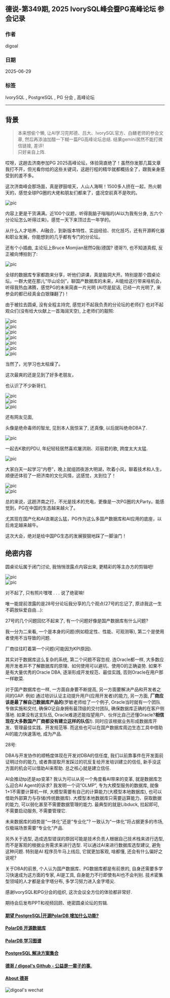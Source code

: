 ## 德说-第349期, 2025 IvorySQL峰会暨PG高峰论坛 参会记录      
                                                        
### 作者                                                        
digoal                                                        
                                                        
### 日期                                                        
2025-06-29                                                      
                                                        
### 标签                                                        
IvorySQL , PostgreSQL , PG 分会 , 高峰论坛             
                                                        
----                                                        
                                                        
## 背景      
    
> 本来想偷个懒, 让AI学习完邦德、吕大、IvorySQL官方、白鳝老师的参会文章, 然后再添油加醋一下糊一篇PG高峰论坛总结. 结果gemini居然不能打微信链接, 差评!    
> 只好亲自上阵.    
    
哎呀，这趟去济南参加PG 2025高峰论坛，体验简直绝了！虽然你发那几篇文章我打不开，但光看你给的这些关键词，这趟行程的精华就都概括全了，跟我亲身感受到的差不多。    
    
这次济南峰会那场面，真是锣鼓喧天，人山人海啊！1500多人挤在一起，热火朝天的，感觉全球PG圈的大佬和朋友们都来了，盛况空前真不是吹的。    
    
![pic](20250629_01_pic_001.jpg)    
    
内容上更是干货满满。近100个议题，听得我脑子嗡嗡的(AI以为我有分身, 五六个分论坛怎么听得过来)，感觉一天下来顶过去一年学的。    
    
从什么人才培养、AI融合，到新版本特性、实战经验、优化技巧，还有开源孵化器和职业发展，你能想到的几乎都有专门的分论坛。    
    
还有个小插曲, 主论坛上Bruce Momjian居然Q我(德国? 德哥?), 也不知道真假, 反正被向博拍到了:    
    
![pic](20250629_01_pic_002.jpg)    
    
全球的数据库专家都跑来分享，听他们讲课，真是脑洞大开。特别是那个圆桌论坛，一群大佬在那儿“华山论剑”，聊国产数据库的未来，AI能给这行带来啥机会，听得我热血沸腾，感觉PG的未来简直一片光明 (AI尽是屁话, 已经一片光明了, 来参会的都已经真金白银赚翻了)！    
    
由于被拉去圆桌, 没有全程主持完, 感觉对不起我负责的分论坛的老师们! 也对不起观众们(没有给大伙献上一首海阔天空), 上老师们的靓照:     
    
![pic](20250629_01_pic_003.jpg)    
![pic](20250629_01_pic_004.jpg)    
![pic](20250629_01_pic_005.jpg)    
![pic](20250629_01_pic_006.jpg)    
![pic](20250629_01_pic_007.jpg)    
![pic](20250629_01_pic_008.jpg)    
![pic](20250629_01_pic_009.jpg)    
    
当然了，光学习也太枯燥了。    
    
这次最爽的还是见到了好多老朋友，    
    
也认识了不少新哥们,    
    
![pic](20250629_01_pic_010.jpg)    
![pic](20250629_01_pic_011.jpg)    
![pic](20250629_01_pic_012.jpg)    
    
还有网友见面,    
    
头像是绝命毒师的智龙, 见到本人我惊呆了, 还真像, 以后就叫绝命DBA了.     
    
![pic](20250629_01_pic_013.jpg)    
    
一起去K歌的PDU, 年纪轻轻居然喜欢屠洪刚、邓丽君的歌, 跨度太大太猛.    
    
![pic](20250629_01_pic_014.jpg)    
    
大家白天一起学习“内卷”，晚上就组团夜游大明湖，吹着小风，聊着技术和人生，顺便还体验了一把济南的文化风情，这感觉，太到位了！    
    
![pic](20250629_01_pic_015.jpg)    
![pic](20250629_01_pic_016.jpg)    
    
总的来说，这趟济南之行，不光是技术的充电，更像是一次PG圈的大Party。能感觉到，PG在中国的生态越来越火了。    
    
尤其现在国产化和AI浪潮这么猛，PG作为这么多国产数据库和AI应用的底座，以后肯定越来越牛。    
    
这次大会，绝对是给中国PG生态的发展狠狠地踩了一脚油门！    
    
## 绝密内容    
    
圆桌论坛属于闭门讨论, 我悄悄泄露点内容出来, 更精彩的等主办方的剪辑吧!    
    
![pic](20250629_01_pic_017.jpg)    
![pic](20250629_01_pic_018.jpg)    
    
对不起了, 只有照片嘿嘿 . . . 说了绝密嘛!    
    
唯一能提前泄露的是28号分论坛我分享的几个观点(27号的忘记了, 原谅我这一生不羁放纵爱自由...):    
  
27号的几个问题回忆不起来了, 有一个问题好像是国产数据库有什么问题?    
  
我一分为二来看, 一个是本身的问题(例如稳定性、性能、可观测等), 第二个是使用者使用不当导致的问题.   
  
厂商往往盯着第一个问题(可能因为KPI原因).   
  
其实对于数据库这么复杂的系统, 第二个问题不容忽视. 连Oracle都一样, 大多数应用开发者并不了解数据库的原理、如何使用可以避坑、使用O的正确姿势. 如果不是有大量优秀的Oracle DBA, 逐渐形成开发规范、最佳实践, 否则Oracle在用户那一样歇菜.    
  
对于国产数据库也一样, 一方面自身要不断提高, 另一方面要解决产品和开发者之间的GAP. 例如 通过培训认证主动提升用户(应用开发者)的能力, 另一方面, <b>厂商应该是最了解自己数据库产品的</b>(罗敏老师给了一个例子, Oracle当时就有一个团队专做实施和交付, 确保O记自身拥有最顶级的交付团队, 确保数据库正确的在客户侧落地. 如果没有这支队伍, Oracle难道还能指望用户、伙伴比自己还懂Oracle?<b>相信现在大多数国产厂商都没有建立这样的队伍!</b>). 同时应该根据业务形成数据库开发、管理最佳实践、开发规范等. 而这些也可以在国产数据库周边生态工具中借助AI的能力快速落地, 成为产品.   
  
28号:  
    
DBA与开发协作的顺畅度体现在开发对DBA的信任度, 我们以前靠事件在开发面前证明过你的能力, 或者靠提取开发踩过的坑反复给开发培训建立的信任, 新手没这方面的机会可以借助AI来帮助. 总之核心就是建立信任.     
    
AI会推动tp还是ap变革? 我认为可以从另一个角度看AI带来的变革, 就是数据库怎么迎合AI Agent的诉求? 我发明一个词“OLMP”, 专为大模型服务的数据库, 就像1+1不需要计算机一样, 大模型需要有自己的计算能力(大模型本地数据库), 也可以借助外部算力与存储(传统数据库). 大模型本地数据库只需要运算能力、获取数据的能力, 可以弱化甚至不需要数据管理的能力. 最典型的就是Libduck, 拉起即可, 不需要启动服务, 不需要管理它.      
    
未来数据库的趋势是“一体化”还是“专业化”? 一致认为“一体化”将占据更多的市场, 仅极端场景需要“专业化”产品.     
    
另外关于选型, 造成选型错误的原因可能是技术负责人根据自己技术栈来进行选型, 而不是客观的根据业务需求来进行选型. 可以通过AI来进行数据库选型建议, 避免这种问题. 特别是AI 程序员牛马上线后, 它就更加客观, 啥都懂, 还会有什么偏好之说呢?     
  
关于DBA的前景, 个人认为国产数据库、PG数据库都是有前景的, 自身还需要多学习快速成为这方面的专家, AI是工具, 自身能力不行即使有AI也不会判别. 技术密集型领域的人才都是金字塔分布, 多学习努力进入金字塔尖.   
    
感谢IvorySQL和PG分会的组织, 这次会议全方位的体验都非常好.     
    
期待会后发布PPT和视频回顾、绝密圆桌论坛的剪辑.    
  
  
#### [期望 PostgreSQL|开源PolarDB 增加什么功能?](https://github.com/digoal/blog/issues/76 "269ac3d1c492e938c0191101c7238216")
  
  
#### [PolarDB 开源数据库](https://openpolardb.com/home "57258f76c37864c6e6d23383d05714ea")
  
  
#### [PolarDB 学习图谱](https://www.aliyun.com/database/openpolardb/activity "8642f60e04ed0c814bf9cb9677976bd4")
  
  
#### [PostgreSQL 解决方案集合](../201706/20170601_02.md "40cff096e9ed7122c512b35d8561d9c8")
  
  
#### [德哥 / digoal's Github - 公益是一辈子的事.](https://github.com/digoal/blog/blob/master/README.md "22709685feb7cab07d30f30387f0a9ae")
  
  
#### [About 德哥](https://github.com/digoal/blog/blob/master/me/readme.md "a37735981e7704886ffd590565582dd0")
  
  
![digoal's wechat](../pic/digoal_weixin.jpg "f7ad92eeba24523fd47a6e1a0e691b59")
  
